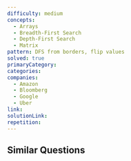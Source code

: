 ```yaml
---
difficulty: medium
concepts:
  - Arrays
  - Breadth-First Search
  - Depth-First Search
  - Matrix
pattern: DFS from borders, flip values
solved: true
primaryCategory: 
categories: 
companies:
  - Amazon
  - Bloomberg
  - Google
  - Uber
link: 
solutionLink: 
repetition:
---
```

## Similar Questions

